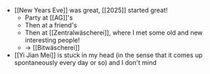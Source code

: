 - [[New Years Eve]] was great, [[2025]] started great!
  - Party at [[AG]]'s
  - Then at a friend's
  - Then at [[Zentralwäscherei]], where I met some old and new interesting people!
  - -> [[Bitwäscherei]]
- [[Yi Jian Mei]] is stuck in my head (in the sense that it comes up spontaneously every day or so) and I don't mind
